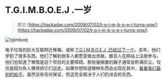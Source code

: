 # T.G.I.M.B.O.E.J .一岁

> 原文:[https://hackaday.com/2009/07/02/t-g-i-m-b-o-e-j-turns-one/](https://hackaday.com/2009/07/02/t-g-i-m-b-o-e-j-turns-one/)

![tgimboej](../Images/7ab6365cdb7aeb3a9750872f8d6914f6.png "tgimboej")

电子垃圾的巨大互联网迁移箱，或称 [T.G.I.M.B.O.E.J .已经过了一个](http://www.evilmadscientist.com/article.php/putyourjunkinthebox)。去年，他们学到了很多东西。他们了解到很多人都愿意做出贡献。数百人在网站上注册参与。他们也知道了懒惰是这个项目的主要障碍。那些被搁置的箱子通常会积满灰尘，仅仅是因为有人懒得把它们运走。如果你想知道哪种东西会出现在其中，[看看我们最初的帖子](http://hackaday.com/2008/06/27/the-great-internet-migratory-box-of-electronics-junk/)。虽然没有任何保证，但这完全取决于人们扔进去的东西。